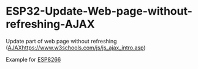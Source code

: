 # ESP32-Update-Web-page-without-refreshing-AJAX

Update part of web page without refreshing ([AJAX](https://www.w3schools.com/js/js_ajax_intro.asp)https://www.w3schools.com/js/js_ajax_intro.asp)

Example for [ESP8266](https://circuits4you.com/2018/02/04/esp8266-ajax-update-part-of-web-page-without-refreshing/) 
